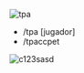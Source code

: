 ![tpa](https://github.com/Lewysan/Minecraft_Development/assets/70720366/4dec96b2-4957-4339-99c3-38f7d11dd759)

* /tpa [jugador]
* /tpaccpet

![c123sasd](https://github.com/Lewysan/Minecraft_Development/assets/70720366/33ef557d-26af-402b-814e-c85ed6bf9894)

